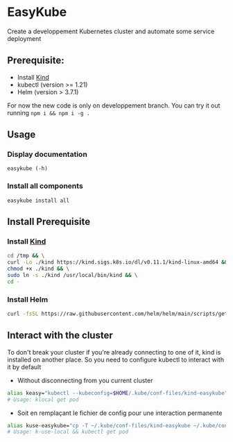 # EasyKube
Create a developpement Kubernetes cluster and automate some service deployment

## Prerequisite:

- Install [Kind](https://kind.sigs.k8s.io/)
- kubectl (version >= 1.21)
- Helm (version > 3.7.1)

For now the new code is only on developpement branch.
You can try it out running `npm i && npm i -g .`

## Usage

### Display documentation

```
easykube (-h)
```

### Install all components

```
easykube install all
```

## Install Prerequisite
### Install [Kind](https://kind.sigs.k8s.io/)

```bash
cd /tmp && \
curl -Lo ./kind https://kind.sigs.k8s.io/dl/v0.11.1/kind-linux-amd64 && \
chmod +x ./kind && \
sudo ln -s ./kind /usr/local/bin/kind && \
cd -
```
### Install Helm

```bash
curl -fsSL https://raw.githubusercontent.com/helm/helm/main/scripts/get-helm-3 | bash
```
## Interact with the cluster

To don't break your cluster if you're already connecting to one of it, kind is installed on another place. So you need to configure kubectl to interact with it by default
- Without disconnecting from you current cluster
```bash
alias keasy="kubectl --kubeconfig=$HOME/.kube/conf-files/kind-easykube"
# Usage: klocal get pod
```
- Soit en remplaçant le fichier de config pour une interaction permanente
```bash
alias kuse-easykube="cp -T ~/.kube/conf-files/kind-easykube ~/.kube/config"
# Usage: k-use-local && kubectl get pod
```
